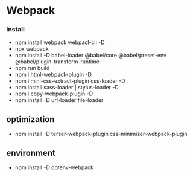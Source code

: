 # Webpack

### Install
- npm install webpack webpacl-cli -D
- npx webpack
- npm install -D babel-loader @babel/core @babel/preset-env @babel/plugin-transform-runtime
- npm run build
- npm i html-webpack-plugin -D
- npm i mini-css-extract-plugin css-loader -D
- npm install sass-loader | stylus-loader -D
- npm i copy-webpack-plugin -D
-  npm install -D url-loader file-loader 

## optimization
- npm install -D terser-webpack-plugin css-minimizer-webpack-plugin

## environment
- npm install -D dotenv-webpack